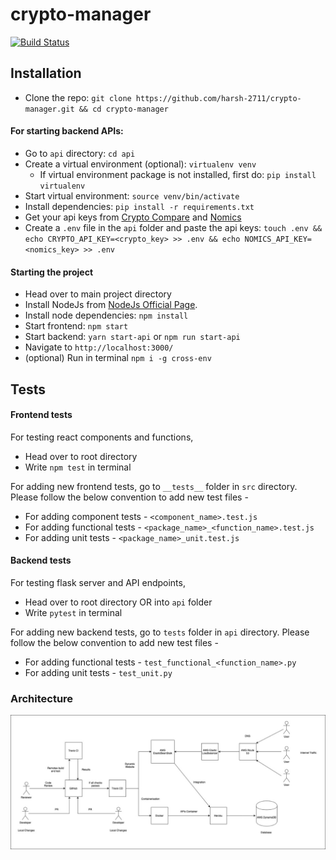 # crypto-manager

[![Build Status](https://travis-ci.com/harsh-2711/crypto-manager.svg?branch=master)](https://travis-ci.com/harsh-2711/crypto-manager)

## Installation

- Clone the repo: `git clone https://github.com/harsh-2711/crypto-manager.git && cd crypto-manager`

#### For starting backend APIs:

- Go to `api` directory: `cd api`
- Create a virtual environment (optional): `virtualenv venv`
    - If virtual environment package is not installed, first do: `pip install virtualenv`
- Start virtual environment: `source venv/bin/activate`
- Install dependencies: `pip install -r requirements.txt`
- Get your api keys from [Crypto Compare](https://min-api.cryptocompare.com/pricing) and [Nomics](https://p.nomics.com/cryptocurrency-bitcoin-api)
- Create a `.env` file in the `api` folder and paste the api keys: `touch .env && echo CRYPTO_API_KEY=<crypto_key> >> .env && echo NOMICS_API_KEY=<nomics_key> >> .env`

#### Starting the project

- Head over to main project directory
- Install NodeJs from [NodeJs Official Page](https://nodejs.org/en).
- Install node dependencies: `npm install`
- Start frontend: `npm start`
- Start backend: `yarn start-api` or `npm run start-api`
- Navigate to `http://localhost:3000/`
- (optional) Run in terminal `npm i -g cross-env`

## Tests

#### Frontend tests

For testing react components and functions,

- Head over to root directory
- Write `npm test` in terminal

For adding new frontend tests, go to `__tests__` folder in `src` directory. Please follow the below convention to add new test files -

- For adding component tests - `<component_name>.test.js`
- For adding functional tests - `<package_name>_<function_name>.test.js`
- For adding unit tests - `<package_name>_unit.test.js`

#### Backend tests

For testing flask server and API endpoints,

- Head over to root directory OR into `api` folder
- Write `pytest` in terminal

For adding new backend tests, go to `tests` folder in `api` directory. Please follow the below convention to add new test files -

- For adding functional tests - `test_functional_<function_name>.py`
- For adding unit tests - `test_unit.py`

### Architecture

![Architecture](https://github.com/harsh-2711/crypto-manager/blob/master/deployment-diagram/architecture.jpeg)